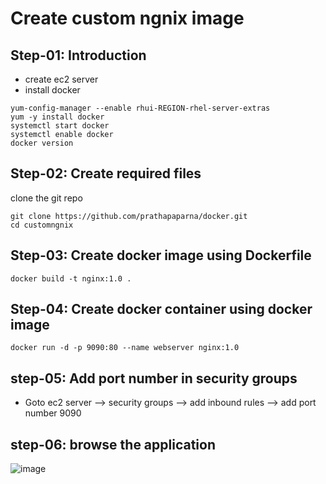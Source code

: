 # Create custom ngnix image

## Step-01: Introduction
- create ec2 server
- install docker
   
```
yum-config-manager --enable rhui-REGION-rhel-server-extras
yum -y install docker 
systemctl start docker
systemctl enable docker
docker version
```
## Step-02: Create required files
clone the git repo
```
git clone https://github.com/prathapaparna/docker.git
cd customngnix
```
## Step-03: Create docker image using Dockerfile

```
docker build -t nginx:1.0 .
```
## Step-04: Create docker container using docker image
```
docker run -d -p 9090:80 --name webserver nginx:1.0 
```
## step-05: Add port number in security groups
- Goto ec2 server --> security groups --> add inbound rules --> add port number 9090

## step-06: browse the application
![image](<img width="396" alt="image" src="https://user-images.githubusercontent.com/99127429/209326790-93911c0f-2240-46f3-b53a-c7b365b1996a.png">
)
